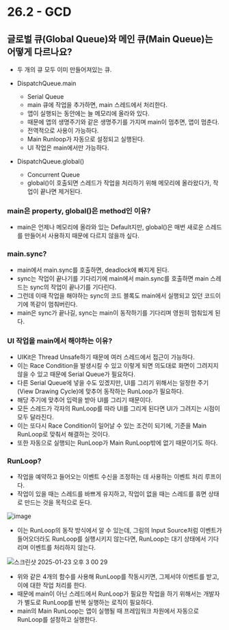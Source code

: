 # 26.2 - GCD
## 글로벌 큐(Global Queue)와 메인 큐(Main Queue)는 어떻게 다르나요?
- 두 개의 큐 모두 이미 만들어져있는 큐.

- DispatchQueue.main
    - Serial Queue
    - main 큐에 작업을 추가하면, main 스레드에서 처리한다.
    - 앱이 실행되는 동안에는 늘 메모리에 올라와 있다.
    - 때문에 앱의 생명주기와 같은 생명주기를 가지며 main이 멈추면, 앱이 멈춘다.
    - 전역적으로 사용이 가능하다.
    - Main Runloop가 자동으로 설정되고 실행된다.
    - UI 작업은 main에서만 가능하다.

- DispatchQueue.global()
    - Concurrent Queue
    - global()이 호출되면 스레드가 작업을 처리하기 위해 메모리에 올라왔다가, 작업이 끝나면 제거된다. 


### main은 property, global()은 method인 이유?
- main은 언제나 메모리에 올라와 있는 Default지만, global()은 매번 새로운 스레드를 만들어서 사용하지 때문에 다르지 않을까 싶다.

### main.sync?
- main에서 main.sync를 호출하면, deadlock에 빠지게 된다.
- sync는 작업이 끝나기를 기다리기에 main에서 main.sync를 호출하면 main 스레드는 sync의 작업이 끝나기를 기다린다. 
- 그런데 이때 작업을 해야하는 sync의 코드 블록도 main에서 실행되고 있던 코드이기에 똑같이 멈춰버린다. 
- main은 sync가 끝나길, sync는 main이 동작하기를 기다리며 영원히 멈춰있게 된다.

### UI 작업을 main에서 해야하는 이유?
- UIKit은 Thread Unsafe하기 때문에 여러 스레드에서 접근이 가능하다. 
- 이는 Race Condition을 발생시킬 수 있고 이렇게 되면 의도대로 화면이 그려지지 않을 수 있고 때문에 Serial Queue가 필요하다.
- 다른 Serial Queue에 넣을 수도 있겠지만, UI를 그리기 위해서는 일정한 주기(View Drawing Cycle)에 맞추어 동작하는 RunLoop가 필요하다. 
- 해당 주기에 맞추어 입력을 받아 UI를 그리기 때문이다. 
- 모든 스레드가 각자의 RunLoop를 따라 UI를 그리게 된다면 UI가 그려지는 시점이 모두 달라진다. 
- 이는 또다시 Race Condition이 일어날 수 있는 조건이 되기에, 기준을 Main RunLoop로 맞춰서 해결하는 것이다.
- 또한 자동으로 실행되는 RunLoop가 Main RunLoop밖에 없기 때문이기도 하다.

### RunLoop?
- 작업을 예약하고 들어오는 이벤트 수신을 조정하는 데 사용하는 이벤트 처리 루프이다.
- 작업이 있을 때는 스레드를 바쁘게 유지하고, 작업이 없을 때는 스레드를 휴면 상태로 만드는 것을 목적으로 둔다.

![image](https://developer.apple.com/library/archive/documentation/Cocoa/Conceptual/Multithreading/Art/runloop.jpg)

- 이는 RunLoop의 동작 방식에서 알 수 있는데, 그림의 Input Source처럼 이벤트가 들어오더라도 RunLoop를 실행시키지 않는다면, RunLoop는 대기 상태에서 기다리며 이벤트를 처리하지 않는다.

![스크린샷 2025-01-23 오후 3 00 29](https://github.com/user-attachments/assets/17ab603c-1b49-473a-82f5-e502f501ec5a)

- 위와 같은 4개의 함수를 사용해 RunLoop를 작동시키면, 그제서야 이벤트를 받고, 이에 대한 작업 처리를 한다. 
- 때문에 main이 아닌 스레드에서 RunLoop가 필요한 작업을 하기 위해서는 개발자가 별도로 RunLoop를 반복 실행하는 로직이 필요하다.
- main의 Main RunLoop는 앱이 실행될 때 프레임워크 차원에서 자동으로 RunLoop를 설정하고 실행한다.
